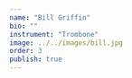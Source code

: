 ```yaml
---
name: "Bill Griffin"
bio: ""
instrument: "Trombone"
image: ../../images/bill.jpg
order: 3
publish: true
---
```

